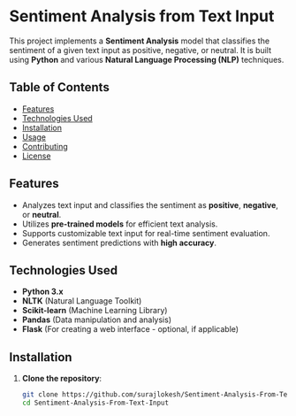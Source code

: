 # Sentiment Analysis from Text Input

This project implements a **Sentiment Analysis** model that classifies the sentiment of a given text input as positive, negative, or neutral. It is built using **Python** and various **Natural Language Processing (NLP)** techniques.

## Table of Contents

- [Features](#features)
- [Technologies Used](#technologies-used)
- [Installation](#installation)
- [Usage](#usage)
- [Contributing](#contributing)
- [License](#license)

## Features

- Analyzes text input and classifies the sentiment as **positive**, **negative**, or **neutral**.
- Utilizes **pre-trained models** for efficient text analysis.
- Supports customizable text input for real-time sentiment evaluation.
- Generates sentiment predictions with **high accuracy**.

## Technologies Used

- **Python 3.x**
- **NLTK** (Natural Language Toolkit)
- **Scikit-learn** (Machine Learning Library)
- **Pandas** (Data manipulation and analysis)
- **Flask** (For creating a web interface - optional, if applicable)

## Installation

1. **Clone the repository**:

   ```bash
   git clone https://github.com/surajlokesh/Sentiment-Analysis-From-Text-Input.git
   cd Sentiment-Analysis-From-Text-Input
   ```
